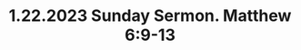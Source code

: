 ---
uri: '/videos/790981537'
title: '1.22.2023 Sunday Sermon. Matthew 6:9-13'
description: 'They Need Help\nMatthew 6:9-13\nBefore Amen'
thumbnailUrl: 'https://i.vimeocdn.com/video/1594173816-55093b271337c5755fd4c893d315559e6fd3fcc67d7d12a555d5140efbeb4072-d_1280x720?r=pad'
url: 'https://vimeo.com/790981537'
embedUrl: 'https://player.vimeo.com/video/790981537'
playlistId: '10085736'
playlistName: 'Messages 2023'
category: 'Messages'
duration: '2569'
width: '1280'
height: '720'
channelId: '/users/116618052'
channelName: 'Stony Brook Church'
channelBio: 'Stony Brook Church, Making Disciples'
channelUrl: 'https://vimeo.com/stonybrook'
position: 17
videoId: '790981537'
createdAt: '2023-01-19T23:19:58+00:00'
modifiedAt: '2023-02-26T01:47:44+00:00'
publishedAt: '2023-01-19T23:19:58+00:00'
---